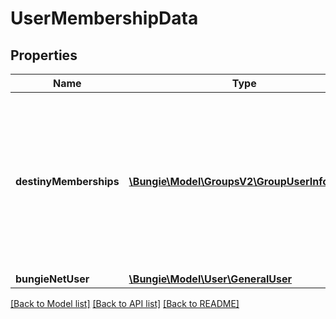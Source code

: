 # UserMembershipData

## Properties
Name | Type | Description | Notes
------------ | ------------- | ------------- | -------------
**destinyMemberships** | [**\Bungie\Model\GroupsV2\GroupUserInfoCard[]**](GroupUserInfoCard.md) | this allows you to see destiny memberships that are visible and linked to this account (regardless of whether or not they have characters on the world server) | [optional] 
**bungieNetUser** | [**\Bungie\Model\User\GeneralUser**](GeneralUser.md) |  | [optional] 

[[Back to Model list]](../README.md#documentation-for-models) [[Back to API list]](../README.md#documentation-for-api-endpoints) [[Back to README]](../README.md)


